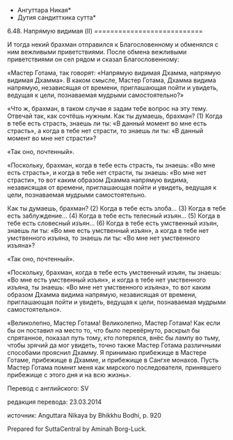 * Ангуттара Никая*
* Дутия сандиттхика сутта*

6\.48\. Напрямую видимая \(II\)
\=\=\=\=\=\=\=\=\=\=\=\=\=\=\=\=\=\=\=\=\=\=\=\=\=\=\=

И тогда некий брахман отправился к Благословенному и обменялся с ним вежливыми приветствиями\. После обмена вежливыми приветствиями он сел рядом и сказал Благословенному:

«Мастер Готама, так говорят: «Напрямую видимая Дхамма, напрямую видимая Дхамма»\. В каком смысле, Мастер Готама, Дхамма видима напрямую, независящая от времени, приглашающая пойти и увидеть, ведущая к цели, познаваемая мудрыми самостоятельно?»

«Что ж, брахман, в таком случае я задам тебе вопрос на эту тему\. Отвечай так, как сочтёшь нужным\. Как ты думаешь, брахман? \(1\) Когда в тебе есть страсть, знаешь ли ты: «В данный момент во мне есть страсть», а когда в тебе нет страсти, то знаешь ли ты: «В данный момент во мне нет страсти»?

«Так оно, почтенный»\.

«Поскольку, брахман, когда в тебе есть страсть, ты знаешь: «Во мне есть страсть», и когда в тебе нет страсти, ты знаешь: «Во мне нет страсти», то вот каким образом Дхамма напрямую видима, независящая от времени, приглашающая пойти и увидеть, ведущая к цели, познаваемая мудрыми самостоятельно\.

Как ты думаешь, брахман? \(2\) Когда в тебе есть злоба… \(3\) Когда в тебе есть заблуждение… \(4\) Когда в тебе есть телесный изъян… \(5\) Когда в тебе есть словесный изъян… \(6\) Когда в тебе есть умственный изъян, знаешь ли ты: «Во мне есть умственный изъян», а когда в тебе нет умственного изъяна, то знаешь ли ты: «Во мне нет умственного изъяна»?

«Так оно, почтенный»\.

«Поскольку, брахман, когда в тебе есть умственный изъян, ты знаешь: «Во мне есть умственный изъян», и когда в тебе нет умственного изъяна, ты знаешь: «Во мне нет умственного изъяна», то вот каким образом Дхамма видима напрямую, независящая от времени, приглашающая пойти и увидеть, ведущая к цели, познаваемая мудрыми самостоятельно»\.

«Великолепно, Мастер Готама\! Великолепно, Мастер Готама\! Как если бы он поставил на место то, что было перевёрнуто, раскрыл бы спрятанное, показал путь тому, кто потерялся, внёс бы лампу во тьму, чтобы зрячий да мог увидеть, точно также Мастер Готама различными способами прояснил Дхамму\. Я принимаю прибежище в Мастере Готаме, прибежище в Дхамме, и прибежище в Сангхе монахов\. Пусть Мастер Готама помнит меня как мирского последователя, принявшего прибежище с этого дня и на всю жизнь»\.

Перевод с английского: SV

редакция перевода: 23\.03\.2014

источник: Anguttara Nikaya by Bhikkhu Bodhi, p\. 920

Prepared for SuttaCentral by Aminah Borg\-Luck\.